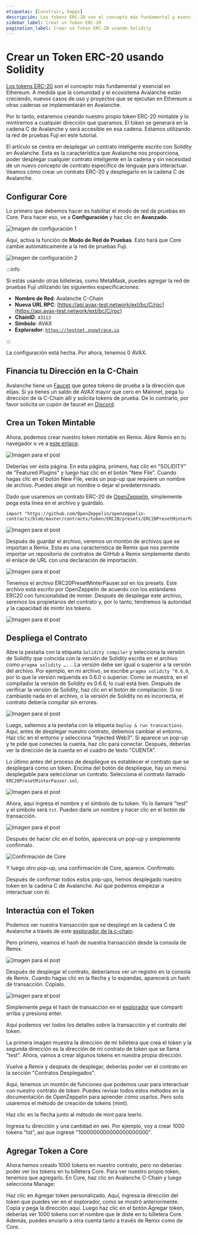 ```yaml
---
etiquetas: [Construir, Dapps]
descripción: Los tokens ERC-20 son el concepto más fundamental y esencial en Ethereum. Este mismo estándar de token se adopta en el ecosistema Avalanche.
sidebar_label: Crear un Token ERC-20
pagination_label: Crear un Token ERC-20 usando Solidity
---
```


# Crear un Token ERC-20 usando Solidity

[Los tokens ERC-20](https://ethereum.org/en/developers/docs/standards/tokens/erc-20/) son el concepto más fundamental y esencial en Ethereum. A medida que la comunidad y el ecosistema Avalanche están creciendo, nuevos casos de uso y proyectos que se ejecutan en Ethereum u otras cadenas se implementarán en Avalanche.

Por lo tanto, estaremos creando nuestro propio token ERC-20 mintable y lo mintiremos a cualquier dirección que queramos. El token se generará en la cadena C de Avalanche y será accesible en esa cadena. Estamos utilizando la red de pruebas Fuji en este tutorial.

El artículo se centra en desplegar un contrato inteligente escrito con Solidity en Avalanche. Esta es la característica que Avalanche nos proporciona, poder desplegar cualquier contrato inteligente en la cadena y sin necesidad de un nuevo concepto de contrato específico de lenguaje para interactuar. Veamos cómo crear un contrato ERC-20 y desplegarlo en la cadena C de Avalanche.

## Configurar Core

Lo primero que debemos hacer es habilitar el modo de red de pruebas en Core. Para hacer eso, ve a **Configuración** y haz clic en **Avanzado**.

![Imagen de configuración 1](/img/c-chain-ERC20/settings1.png)

Aquí, activa la función de **Modo de Red de Pruebas**. Esto hará que Core cambie automáticamente a la red de pruebas Fuji.

![Imagen de configuración 2](/img/c-chain-ERC20/settings2.png)

:::info

Si estás usando otras billeteras, como MetaMask, puedes agregar la red de pruebas Fuji utilizando las siguientes especificaciones:

- **Nombre de Red**: Avalanche C-Chain
- **Nueva URL RPC**: [https://api.avax-test.network/ext/bc/C/rpc](https://api.avax-test.network/ext/bc/C/rpc)
- **ChainID**: `43113`
- **Símbolo**: AVAX
- **Explorador**: [`https://testnet.snowtrace.io`](https://testnet.snowtrace.io/)

:::

La configuración está hecha. Por ahora, tenemos 0 AVAX.

## Financia tu Dirección en la C-Chain

Avalanche tiene un [Faucet](https://faucet.avax.network/) que gotea tokens de prueba a la dirección que elijas. Si ya tienes un saldo de AVAX mayor que cero en Mainnet, pega tu dirección de la C-Chain allí y solicita tokens de prueba. De lo contrario, por favor solicita un cupón de faucet en [Discord](https://discord.com/channels/578992315641626624/1193594716835545170).

## Crea un Token Mintable

Ahora, podemos crear nuestro token mintable en Remix. Abre Remix en tu navegador o ve a [este enlace](https://remix.ethereum.org/#optimize=false&evmVersion=null&version=soljson-v0.6.6+commit.6c089d02.js).

![Imagen para el post](https://miro.medium.com/max/1910/1*FWHtbWNXr6FvjzPHH93wvw.png)

Deberías ver esta página. En esta página, primero, haz clic en "SOLIDITY" de "Featured Plugins" y luego haz clic en el botón "New File". Cuando hagas clic en el botón New File, verás un pop-up que requiere un nombre de archivo. Puedes elegir un nombre o dejar el predeterminado.

Dado que usaremos un contrato ERC-20 de [OpenZeppelin](https://openzeppelin.com/contracts/), simplemente pega esta línea en el archivo y guárdalo.

```solidity
import "https://github.com/OpenZeppelin/openzeppelin-contracts/blob/master/contracts/token/ERC20/presets/ERC20PresetMinterPauser.sol";
```

![Imagen para el post](https://miro.medium.com/max/1408/1*y1wpcCeB8PypnPfs-zhyBg.png)

Después de guardar el archivo, veremos un montón de archivos que se importan a Remix. Esta es una característica de Remix que nos permite importar un repositorio de contratos de GitHub a Remix simplemente dando el enlace de URL con una declaración de importación.

![Imagen para el post](https://miro.medium.com/max/1364/1*6pmdpKWiKj4RW-OcvMSijA.png)

Tenemos el archivo ERC20PresetMinterPauser.sol en los presets. Este archivo está escrito por OpenZeppelin de acuerdo con los estándares ERC20 con funcionalidad de minter. Después de desplegar este archivo, seremos los propietarios del contrato y, por lo tanto, tendremos la autoridad y la capacidad de mintir los tokens.

![Imagen para el post](https://miro.medium.com/max/1398/1*5UcrRfoSwjpD29NyuMrrbA.png)

## Despliega el Contrato

Abre la pestaña con la etiqueta `Solidity compiler` y selecciona la versión de Solidity que coincida con la versión de Solidity escrita en el archivo como `pragma solidity …..`. La versión debe ser igual o superior a la versión del archivo. Por ejemplo, en mi archivo, se escribe `pragma solidity ^0.6.0`, por lo que la versión requerida es 0.6.0 o superior. Como se muestra, en el compilador la versión de Solidity es 0.6.6, lo cual está bien. Después de verificar la versión de Solidity, haz clic en el botón de compilación. Si no cambiaste nada en el archivo, o la versión de Solidity no es incorrecta, el contrato debería compilar sin errores.

![Imagen para el post](https://miro.medium.com/max/1388/1*2jkDckFUJ4z3gMoLYZ_-PQ.png)

Luego, saltemos a la pestaña con la etiqueta `Deploy & run transactions`. Aquí, antes de desplegar nuestro contrato, debemos cambiar el entorno. Haz clic en el entorno y selecciona "Injected Web3". Si aparece un pop-up y te pide que conectes la cuenta, haz clic para conectar. Después, deberías ver la dirección de la cuenta en el cuadro de texto "CUENTA".

Lo último antes del proceso de despliegue es establecer el contrato que se desplegará como un token. Encima del botón de despliegue, hay un menú desplegable para seleccionar un contrato. Selecciona el contrato llamado `ERC20PresetMinterPauser.sol`.

![Imagen para el post](https://miro.medium.com/max/383/1*s9LtZu4hSuPcVwVZsweZJA.png)

Ahora, aquí ingresa el nombre y el símbolo de tu token. Yo lo llamaré "test" y el símbolo será `tst`. Puedes darle un nombre y hacer clic en el botón de transacción.

![Imagen para el post](https://miro.medium.com/max/593/1*ZKDEv_h_Pqfd3b7PAosXQw.png)

Después de hacer clic en el botón, aparecerá un pop-up y simplemente confírmalo.

![Confirmación de Core](/img/c-chain-ERC20/transaction-approval.png)

Y luego otro pop-up, una confirmación de Core, aparece. Confírmalo.

Después de confirmar todos estos pop-ups, hemos desplegado nuestro token en la cadena C de Avalanche. Así que podemos empezar a interactuar con él.

## Interactúa con el Token

Podemos ver nuestra transacción que se desplegó en la cadena C de Avalanche a través de este [explorador de la c-chain](https://testnet.snowtrace.io/).

Pero primero, veamos el hash de nuestra transacción desde la consola de Remix.

![Imagen para el post](https://miro.medium.com/max/1469/1*WTHSIfrDe9R_hk-C5GNq0g.png)

Después de desplegar el contrato, deberíamos ver un registro en la consola de Remix. Cuando hagas clic en la flecha y lo expandas, aparecerá un hash de transacción. Cópialo.

![Imagen para el post](https://miro.medium.com/max/1909/1*NBXgtkYv2VfBkZx1OsBm7A.png)

Simplemente pega el hash de transacción en el [explorador](https://testnet.snowtrace.io/) que compartí arriba y presiona enter.

Aquí podemos ver todos los detalles sobre la transacción y el contrato del token.

La primera imagen muestra la dirección de mi billetera que crea el token y la segunda dirección es la dirección de mi contrato de token que se llama "test". Ahora, vamos a crear algunos tokens en nuestra propia dirección.

Vuelve a Remix y después de desplegar, deberías poder ver el contrato en la sección "Contratos Desplegados".

Aquí, tenemos un montón de funciones que podemos usar para interactuar con nuestro contrato de token. Puedes revisar todos estos métodos en la documentación de OpenZeppelin para aprender cómo usarlos. Pero solo usaremos el método de creación de tokens (mint).

Haz clic en la flecha junto al método de mint para leerlo.

Ingresa tu dirección y una cantidad en wei. Por ejemplo, voy a crear 1000 tokens "tst", así que ingresé "1000000000000000000000".

## Agregar Token a Core

Ahora hemos creado 1000 tokens en nuestro contrato, pero no deberías poder ver los tokens en tu billetera Core. Para ver nuestro propio token, tenemos que agregarlo. En Core, haz clic en Avalanche C-Chain y luego selecciona Manage:

Haz clic en Agregar token personalizado. Aquí, ingresa la dirección del token que puedes ver en el explorador, como se mostró anteriormente. Copia y pega la dirección aquí. Luego haz clic en el botón Agregar token, deberías ver 1000 tokens con el nombre que le diste en tu billetera Core. Además, puedes enviarlo a otra cuenta tanto a través de Remix como de Core.